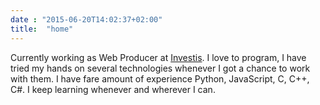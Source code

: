 ```yaml
---
date : "2015-06-20T14:02:37+02:00"
title:  "home"
---
```


Currently working as Web Producer at [Investis](https://Investis.com). I love to program, I have tried my hands on several technologies whenever I got a chance to work with them. I have fare amount of experience  Python, JavaScript, C, C++, C#. I keep learning whenever and wherever I can.
